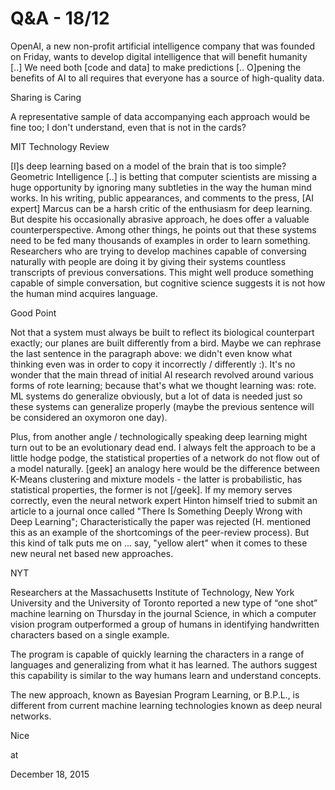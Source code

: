 # Q&A - 18/12
OpenAI, a new non-profit artificial intelligence company that was founded on Friday, wants to develop digital intelligence that will benefit humanity [..] We need both [code and data] to make predictions [.. O]pening the benefits of AI to all requires that everyone has a source of high-quality data.  

Sharing is Caring

A representative sample of data accompanying each approach would be fine too; I don't understand, even that is not in the cards? 

MIT Technology Review

[I]s deep learning based on a model of the brain that is too simple? Geometric Intelligence [..] is betting that computer scientists are missing a huge opportunity by ignoring many subtleties in the way the human mind works. In his writing, public appearances, and comments to the press, [AI expert] Marcus can be a harsh critic of the enthusiasm for deep learning. But despite his occasionally abrasive approach, he does offer a valuable counterperspective. Among other things, he points out that these systems need to be fed many thousands of examples in order to learn something. Researchers who are trying to develop machines capable of conversing naturally with people are doing it by giving their systems countless transcripts of previous conversations. This might well produce something capable of simple conversation, but cognitive science suggests it is not how the human mind acquires language.

Good Point

Not that a system must always be built to reflect its biological counterpart exactly; our planes are built differently from a bird.  Maybe we can rephrase the last sentence in the paragraph above: we didn't even know  what thinking even was in order to copy it incorrectly / differently :). It's no wonder that the main thread of initial AI research revolved around various forms of rote learning; because that's what we thought learning was: rote. ML systems do generalize obviously, but a lot of data is needed just so these systems can generalize properly (maybe the previous sentence will be considered an oxymoron one day). 

Plus, from another angle / technologically speaking deep learning might turn out to be an evolutionary dead end. I always felt the approach to be a little hodge podge, the statistical properties of a network do not flow out of a model naturally. [geek] an analogy here would be the difference between K-Means clustering and mixture models - the latter is probabilistic, has statistical properties, the former is not [/geek]. If my memory serves correctly, even the neural network expert Hinton himself tried to submit an article to a journal once called "There Is Something Deeply Wrong with Deep Learning"; Characteristically the paper was rejected (H. mentioned this as an example of the shortcomings of the peer-review process). But this kind of talk puts me on ... say, "yellow alert" when it comes to these new neural net based new approaches. 

NYT

Researchers at the Massachusetts Institute of Technology, New York University and the University of Toronto reported a new type of “one shot” machine learning on Thursday in the journal Science, in which a computer vision program outperformed a group of humans in identifying handwritten characters based on a single example.

The program is capable of quickly learning the characters in a range of languages and generalizing from what it has learned. The authors suggest this capability is similar to the way humans learn and understand concepts.

The new approach, known as Bayesian Program Learning, or B.P.L., is different from current machine learning technologies known as deep neural networks.

Nice







at

December 18, 2015















